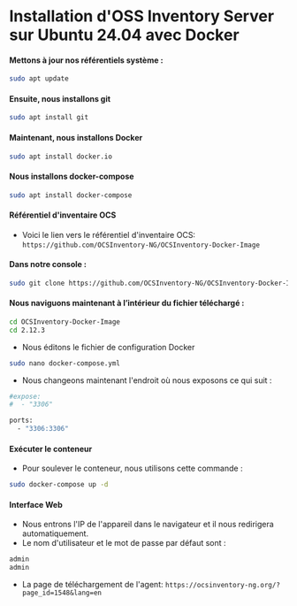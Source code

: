 # Installation d'OSS Inventory Server sur Ubuntu 24.04 avec Docker

#### Mettons à jour nos référentiels système :

```sh
sudo apt update
```

#### Ensuite, nous installons git

```sh
sudo apt install git
```

#### Maintenant, nous installons Docker

```sh
sudo apt install docker.io
```

#### Nous installons docker-compose

```sh
sudo apt install docker-compose
```

#### Référentiel d'inventaire OCS

- Voici le lien vers le référentiel d'inventaire OCS: `https://github.com/OCSInventory-NG/OCSInventory-Docker-Image`

#### Dans notre console :

```sh
sudo git clone https://github.com/OCSInventory-NG/OCSInventory-Docker-Image.git
```

#### Nous naviguons maintenant à l’intérieur du fichier téléchargé :

```sh
cd OCSInventory-Docker-Image
cd 2.12.3
```

- Nous éditons le fichier de configuration Docker

```sh
sudo nano docker-compose.yml
```

- Nous changeons maintenant l'endroit où nous exposons ce qui suit :

```sh
#expose:
#  - "3306"

ports:
  - "3306:3306"
```

#### Exécuter le conteneur

- Pour soulever le conteneur, nous utilisons cette commande :

```sh
sudo docker-compose up -d
```

#### Interface Web

- Nous entrons l'IP de l'appareil dans le navigateur et il nous redirigera automatiquement.
- Le nom d'utilisateur et le mot de passe par défaut sont :

```sh
admin
admin
```

- La page de téléchargement de l'agent: `https://ocsinventory-ng.org/?page_id=1548&lang=en`
